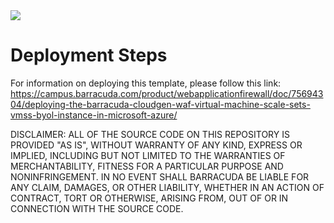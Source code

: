 <a href="https://portal.azure.com/#create/Microsoft.Template/uri/https%3A%2F%2Fraw.githubusercontent.com%2Fbarracudanetworks%2Fwaf-azure-templates%2Fblob%2Fmaster%2FARMTemplates%2FBYOL_vmss%2FmainTemplate.json">
<img src="http://azuredeploy.net/deploybutton.png"/></a>
       
       
# Deployment Steps

For information on deploying this template, please follow this link: https://campus.barracuda.com/product/webapplicationfirewall/doc/75694304/deploying-the-barracuda-cloudgen-waf-virtual-machine-scale-sets-vmss-byol-instance-in-microsoft-azure/

DISCLAIMER: ALL OF THE SOURCE CODE ON THIS REPOSITORY IS PROVIDED "AS IS", WITHOUT WARRANTY OF ANY KIND, EXPRESS OR IMPLIED, INCLUDING BUT NOT LIMITED TO THE WARRANTIES OF MERCHANTABILITY, FITNESS FOR A PARTICULAR PURPOSE AND NONINFRINGEMENT. IN NO EVENT SHALL BARRACUDA BE LIABLE FOR ANY CLAIM, DAMAGES, OR OTHER LIABILITY, WHETHER IN AN ACTION OF CONTRACT, TORT OR OTHERWISE, ARISING FROM, OUT OF OR IN CONNECTION WITH THE SOURCE CODE.
